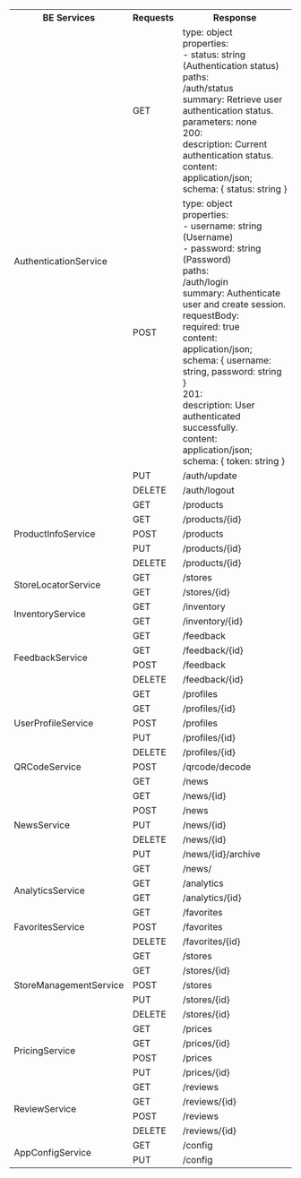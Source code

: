 <table>
  <tr>
    <th>BE Services</th>
    <th>Requests</th>
    <th>Response</th>
  </tr>
  <tr>
    <td rowspan="4">AuthenticationService</td>
    <td>GET</td>
    <td>type: object<br>properties:<br>- status: string (Authentication status) <br>paths:<br>/auth/status<br>summary: Retrieve user authentication status.<br>parameters: none<br>200:<br>description: Current authentication status.<br>content: application/json;<br>schema: { status: string }</td>
  </tr>
  <tr>
    <td>POST</td>
    <td>type: object<br>properties:<br>- username: string (Username)<br>- password: string (Password) <br>paths:<br>/auth/login<br>summary: Authenticate user and create session.<br>requestBody:<br>required: true<br>content:<br>application/json;<br>schema: { username: string, password: string }<br>201:<br>description: User authenticated successfully.<br>content: application/json;<br>schema: { token: string }</td>
  </tr>
  <tr>
    <td>PUT</td>
    <td>/auth/update</td>
  </tr>
  <tr>
    <td>DELETE</td>
    <td>/auth/logout</td>
  </tr>
  <tr>
    <td rowspan="5">ProductInfoService</td>
    <td>GET</td>
    <td>/products</td>
  </tr>
  <tr>
    <td>GET</td>
    <td>/products/{id}</td>
  </tr>
  <tr>
    <td>POST</td>
    <td>/products</td>
  </tr>
  <tr>
    <td>PUT</td>
    <td>/products/{id}</td>
  </tr>
  <tr>
    <td>DELETE</td>
    <td>/products/{id}</td>
  </tr>
  <tr>
    <td rowspan="2">StoreLocatorService</td>
    <td>GET</td>
    <td>/stores</td>
  </tr>
  <tr>
    <td>GET</td>
    <td>/stores/{id}</td>
  </tr>
  <tr>
    <td rowspan="2">InventoryService</td>
    <td>GET</td>
    <td>/inventory</td>
  </tr>
  <tr>
    <td>GET</td>
    <td>/inventory/{id}</td>
  </tr>
  <tr>
    <td rowspan="4">FeedbackService</td>
    <td>GET</td>
    <td>/feedback</td>
  </tr>
  <tr>
    <td>GET</td>
    <td>/feedback/{id}</td>
  </tr>
  <tr>
    <td>POST</td>
    <td>/feedback</td>
  </tr>
  <tr>
    <td>DELETE</td>
    <td>/feedback/{id}</td>
  </tr>
  <tr>
    <td rowspan="5">UserProfileService</td>
    <td>GET</td>
    <td>/profiles</td>
  </tr>
  <tr>
    <td>GET</td>
    <td>/profiles/{id}</td>
  </tr>
  <tr>
    <td>POST</td>
    <td>/profiles</td>
  </tr>
  <tr>
    <td>PUT</td>
    <td>/profiles/{id}</td>
  </tr>
  <tr>
    <td>DELETE</td>
    <td>/profiles/{id}</td>
  </tr>
  <tr>
    <td>QRCodeService</td>
    <td>POST</td>
    <td>/qrcode/decode</td>
  </tr>
  <tr>
    <td rowspan="7">NewsService</td>
    <td>GET</td>
    <td>/news</td>
  </tr>
  <tr>
    <td>GET</td>
    <td>/news/{id}</td>
  </tr>
  <tr>
    <td>POST</td>
    <td>/news</td>
  </tr>
  <tr>
    <td>PUT</td>
    <td>/news/{id}</td>
  </tr>
  <tr>
    <td>DELETE</td>
    <td>/news/{id}</td>
  </tr>
  <tr>
    <td>PUT</td>
    <td>/news/{id}/archive</td>
  </tr>
  <tr>
    <td>GET</td>
    <td>/news/</td>
  </tr>
  <tr>
    <td rowspan="2">AnalyticsService</td>
    <td>GET</td>
    <td>/analytics</td>
  </tr>
  <tr>
    <td>GET</td>
    <td>/analytics/{id}</td>
  </tr>
  <tr>
    <td rowspan="3">FavoritesService</td>
    <td>GET</td>
    <td>/favorites</td>
  </tr>
  <tr>
    <td>POST</td>
    <td>/favorites</td>
  </tr>
  <tr>
    <td>DELETE</td>
    <td>/favorites/{id}</td>
  </tr>
  <tr>
    <td rowspan="5">StoreManagementService</td>
    <td>GET</td>
    <td>/stores</td>
  </tr>
  <tr>
    <td>GET</td>
    <td>/stores/{id}</td>
  </tr>
  <tr>
    <td>POST</td>
    <td>/stores</td>
  </tr>
  <tr>
    <td>PUT</td>
    <td>/stores/{id}</td>
  </tr>
  <tr>
    <td>DELETE</td>
    <td>/stores/{id}</td>
  </tr>
  <tr>
    <td rowspan="4">PricingService</td>
    <td>GET</td>
    <td>/prices</td>
  </tr>
  <tr>
    <td>GET</td>
    <td>/prices/{id}</td>
  </tr>
  <tr>
    <td>POST</td>
    <td>/prices</td>
  </tr>
  <tr>
    <td>PUT</td>
    <td>/prices/{id}</td>
  </tr>
  <tr>
    <td rowspan="4">ReviewService</td>
    <td>GET</td>
    <td>/reviews</td>
  </tr>
  <tr>
    <td>GET</td>
    <td>/reviews/{id}</td>
  </tr>
  <tr>
    <td>POST</td>
    <td>/reviews</td>
  </tr>
  <tr>
    <td>DELETE</td>
    <td>/reviews/{id}</td>
  </tr>
  <tr>
    <td rowspan="2">AppConfigService</td>
    <td>GET</td>
    <td>/config</td>
  </tr>
  <tr>
    <td>PUT</td>
    <td>/config</td>
  </tr>
</table>
